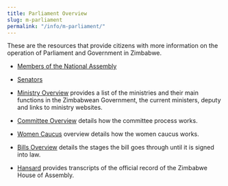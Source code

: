 ```yaml
---
title: Parliament Overview
slug: m-parliament
permalink: "/info/m-parliament/"
---
```


These are the resources that provide citizens with more information on the operation of Parliament and Government in Zimbabwe.

- [Members of the National Assembly](/position/member-of-parliament/)

- [Senators](/position/senator/) 

- [Ministry Overview](/info/ministry-overview) provides a list of the ministries and their main functions in the Zimbabwean Government, the current ministers, deputy and links to ministry websites.

- [Committee Overview](/info/committee-overview) details how the committee process works.

- [Women Caucus](/info/women-caucus) overview details how the women caucus works.

- [Bills Overview](/info/bills-overview) details the stages the bill goes through until it is signed into law.

- [Hansard](/info/hansard) provides transcripts of the official record of the Zimbabwe House of Assembly.

